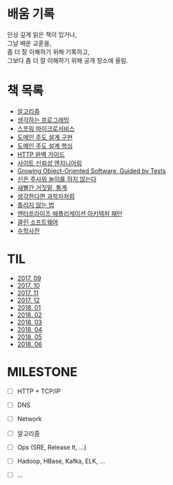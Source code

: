 # 배움 기록

인상 깊게 읽은 책이 있거나,<br/>
그날 배운 교훈을,<br/>
좀 더 잘 이해하기 위해 기록하고,<br/>
그보다 좀 더 잘 이해하기 위해 공개 장소에 올림.<br/>

# 책 목록

- [알고리즘](algorithm/README.md)
- [생각하는 프로그래밍](pp/README.md)
- [스프링 마이크로서비스](spring-ms/README.md)
- [도메인 주도 설계 구현](iddd/README.md)
- [도메인 주도 설계 핵심](dddd/README.md)
- [HTTP 완벽 가이드](http-definitive-guide/README.md)
- [사이트 신뢰성 엔지니어링](sre/README.md)
- [Growing Object-Oriented Software, Guided by Tests](goosgt/README.md)
- [신은 주사위 놀이를 하지 않는다](the-improbability-principle/README.md)
- [새빨간 거짓말, 통계](how-to-lie-with-statistics/README.md)
- [생각한다면 과학자처럼](sientific-habits-of-mind/README.md)
- [틀리지 않는 법](how-not-to-be-wrong/README.md)
- [엔터프라이즈 애플리케이션 아키텍처 패턴](poeaa/README.md)
- [클린 소프트웨어](cleansw/README.md)
- [수학사전](mathdict/README.md)

# TIL

- [2017. 09](til/2017-09.md)
- [2017. 10](til/2017-10.md)
- [2017. 11](til/2017-11.md)
- [2017. 12](til/2017-12.md)
- [2018. 01](til/2018-01.md)
- [2018. 02](til/2018-02.md)
- [2018. 03](til/2018-03.md)
- [2018. 04](til/2018-04.md)
- [2018. 05](til/2018-05.md)
- [2018. 06](til/2018-06.md)

# MILESTONE

- [ ] HTTP + TCP/IP
- [ ] DNS
- [ ] Network
- [ ] 알고리즘
- [ ] Ops (SRE, Release It, ...)
- [ ] Hadoop, HBase, Kafka, ELK, ...
- [ ] ...


